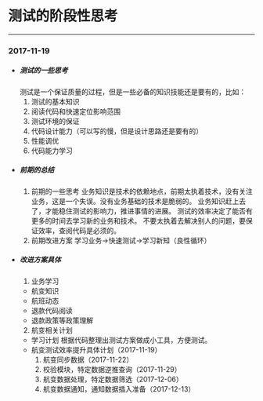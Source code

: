 # 测试的阶段性思考

---
### 2017-11-19
- ##### 测试的一些思考
    测试是一个保证质量的过程，但是一些必备的知识技能还是要有的，比如：
    1. 测试的基本知识
    2. 阅读代码和快速定位影响范围
    3. 测试环境的保证
    4. 代码设计能力（可以写的慢，但是设计思路还是要有的）
    5. 性能调优
    6. 代码能力学习
- ##### 前期的总结
    1. 前期的一些思考
    业务知识是技术的依赖地点，前期太执着技术，没有关注业务，这是一个失误。没有业务基础的技术是脆弱的。
    业务知识赶上去了，才能稳住测试的影响力，推进事情的进展。
    测试的效率决定了能否有更多的时间去学习新的业务和技术。
    不要太执着去解决别人的问题，要保证效率，查阅代码是必须的。
    2. 前期改进方案
    学习业务->快速测试->学习新知（良性循环）
- ##### 改进方案具体
    1. 业务学习
    - 航变知识
    - 航班动态
    - 退款代码阅读
    - 退款政策等政策理解
    2. 航变相关计划
    - 学习计划
    根据代码整理出测试方案做成小工具，方便测试。
    - 航变测试效率提升具体计划（2017-11-19）
        1. 航变同步数据（2017-11-22）
        2. 校验模块，特定数据逆推查询（2017-11-29）
        3. 航变数据处理，特定数据筛选（2017-12-06）
        4. 航变数据通知，通知数据插入准备（2017-12-13）